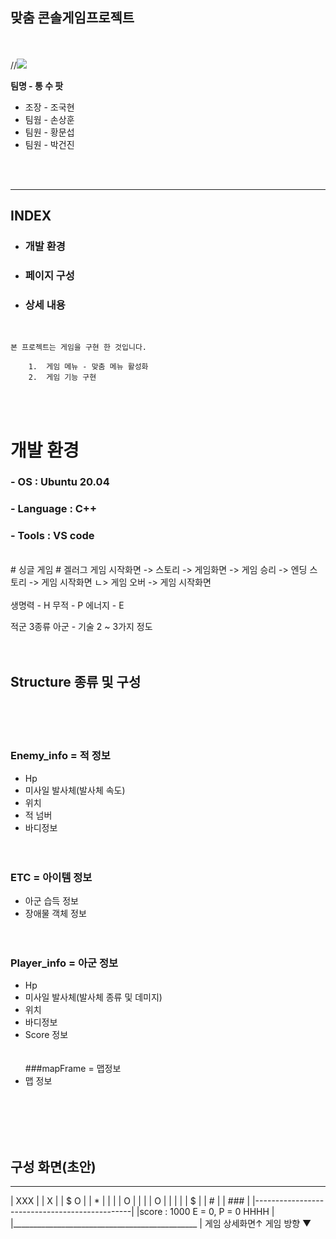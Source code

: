 ## 맞춤 콘솔게임프로젝트
<Br><br>
//<img src ='1395011779959.png'>  
  
**팀명 - 통 수 팟**

*   조장 - 조국현
*   팀웜 - 손상훈
*   팀원 - 황문섭
*   팀원 - 박건진

<br><br>

----

## INDEX
*    ### 개발 환경
*    ### 페이지 구성
*    ### 상세 내용

<br>

```
본 프로젝트는 게임을 구현 한 것입니다.

    1.  게임 메뉴 - 맞춤 메뉴 활성화
    2.  게임 기능 구현

```
<br><br>
# 개발 환경
### - OS : Ubuntu 20.04
### - Language : C++
### - Tools : VS code

<br>
# 싱글 게임
# 겔러그
게임 시작화면 -> 스토리 -> 게임화면 -> 게임 승리 -> 엔딩 스토리 -> 게임 시작화면
                             ㄴ> 게임 오버 -> 게임 시작화면 
<br><br>
생명력 - H
무적 - P
에너지 - E

적군 3종류
아군 - 기술 2 ~ 3가지 정도
<br><br><br>
## Structure 종류 및 구성
<br><br><br>
### Enemy_info = 적 정보
* Hp
* 미사일 발사체(발사체 속도)
* 위치
* 적 넘버
* 바디정보
<br><br><br>
### ETC = 아이템 정보
* 아군 습득 정보
* 장애물 객체 정보
<br><br><br>
### Player_info = 아군 정보
* Hp
* 미사일 발사체(발사체 종류 및 데미지)
* 위치
* 바디정보
* Score 정보
<br><br><br>
###mapFrame = 맵정보
* 맵 정보

<br><br><br><br>
## 구성 화면(초안)
_________________________________________________
|	                     XXX       		            |
|		                    X	  	                	|
|	        $			                              O	|
|		                    *                 			|
|					                                      |
|	              O	                      			  |
|					                                      |
|                                     O					|
|		                    |	                  		|
|				                            $         	|
|                        #	                		|
|	                      ###		                	|
|-----------------------------------------------|
|score : 1000	    E = 0,    P = 0    HHHH       |
|______________________________________________ |
게임 상세화면↑
게임 방향 ▼

